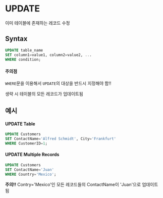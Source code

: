 # UPDATE
이미 테이블에 존재하는 레코드 수정

## Syntax
```sql
UPDATE table_name
SET column1=value1, column2=value2, ...
WHERE condition;
```
#### 주의점
`WHERE`문을 이용해서 `UPDATE`의 대상을 반드시 지정해야 함!!

생략 시 테이블의 모든 레코드가 업데이트됨

## 예시
#### UPDATE Table
```sql
UPDATE Customers
SET ContactName='Alfred Schmidt', City='Frankfurt'
WHERE CustomerID=1;
```
#### UPDATE Multiple Records
```sql
UPDATE Customers
SET ContactName='Juan'
WHERE Country='Mexico';
```
**주의!!** Contry='Mexico'인 모든 레코드들의 ContactName이 'Juan'으로 업데이트됨

